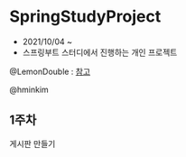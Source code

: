 # SpringStudyProject

- 2021/10/04 ~ 
- 스프링부트 스터디에서 진행하는 개인 프로젝트

@LemonDouble : [참고](https://github.com/LemonDouble/Spring_sample_Simple_Forum)

@hminkim

## 1주차

게시판 만들기
